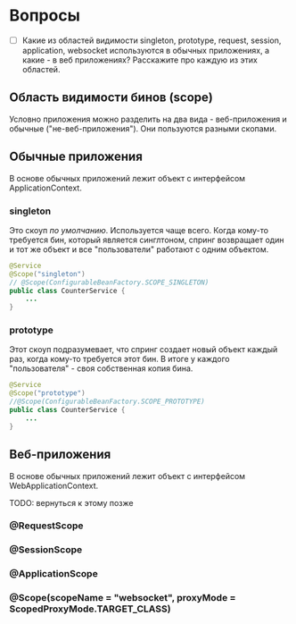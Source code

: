 # Вопросы

- [ ] Какие из областей видимости singleton, prototype, request, session, application, websocket используются в обычных приложениях, а какие - в веб приложениях? Расскажите про каждую из этих областей.



## Область видимости бинов (scope)

Условно приложения можно разделить на два вида - веб-приложения и обычные ("не-веб-приложения"). Они пользуются разными скопами.

## Обычные приложения

В основе обычных приложений лежит объект с интерфейсом ApplicationContext.

### singleton

Это скоуп *по умолчанию*. Используется чаще всего. Когда кому-то требуется бин, который является синглтоном, спринг возвращает один и тот же объект и все "пользователи" работают с одним объектом.

```java
@Service
@Scope("singleton")  
// @Scope(ConfigurableBeanFactory.SCOPE_SINGLETON)
public class CounterService {
    ...
}
```

### prototype

Этот скоуп подразумевает, что спринг создает новый объект каждый раз, когда кому-то требуется этот бин. В итоге у каждого "пользователя" - своя собственная копия бина.

```java
@Service
@Scope("prototype")  
//@Scope(ConfigurableBeanFactory.SCOPE_PROTOTYPE)
public class CounterService {
    ...
}
```

## Веб-приложения

В основе обычных приложений лежит объект с интерфейсом WebApplicationContext.

TODO: вернуться к этому позже

### @RequestScope



### @SessionScope



### @ApplicationScope



### @Scope(scopeName = "websocket", proxyMode = ScopedProxyMode.TARGET_CLASS)

